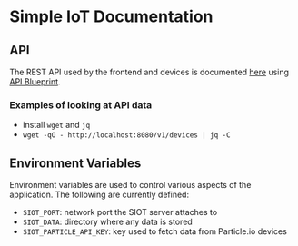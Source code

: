 # Simple IoT Documentation

## API

The REST API used by the frontend and devices is documented
[here](https://htmlpreview.github.io/?https://github.com/simpleiot/simpleiot/blob/master/docs/api.html) using
[API Blueprint](api.apibp).

### Examples of looking at API data

- install `wget` and `jq`
- `wget -qO - http://localhost:8080/v1/devices | jq -C`

## Environment Variables

Environment variables are used to control various aspects of the application. The
following are currently defined:

- `SIOT_PORT`: network port the SIOT server attaches to
- `SIOT_DATA`: directory where any data is stored
- `SIOT_PARTICLE_API_KEY`: key used to fetch data from Particle.io devices
